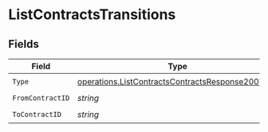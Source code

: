 # ListContractsTransitions


## Fields

| Field                                                                                                                | Type                                                                                                                 | Required                                                                                                             | Description                                                                                                          |
| -------------------------------------------------------------------------------------------------------------------- | -------------------------------------------------------------------------------------------------------------------- | -------------------------------------------------------------------------------------------------------------------- | -------------------------------------------------------------------------------------------------------------------- |
| `Type`                                                                                                               | [operations.ListContractsContractsResponse200Type](../../models/operations/listcontractscontractsresponse200type.md) | :heavy_check_mark:                                                                                                   | N/A                                                                                                                  |
| `FromContractID`                                                                                                     | *string*                                                                                                             | :heavy_check_mark:                                                                                                   | N/A                                                                                                                  |
| `ToContractID`                                                                                                       | *string*                                                                                                             | :heavy_check_mark:                                                                                                   | N/A                                                                                                                  |